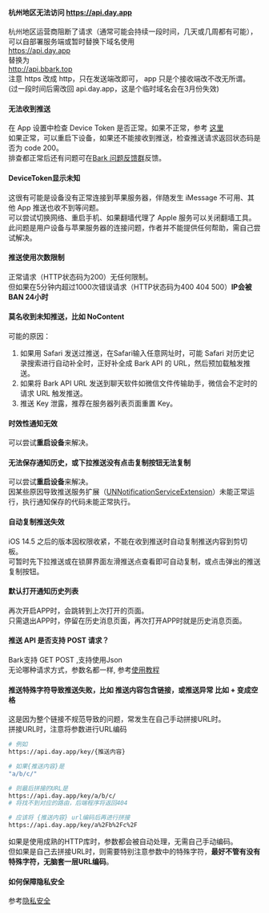 #### 杭州地区无法访问 https://api.day.app
杭州地区运营商阻断了请求（通常可能会持续一段时间，几天或几周都有可能），可以自部署服务端或暂时替换下域名使用 <br>
https://api.day.app <br>
替换为 <br>
http://api.bbark.top <br>
注意 https 改成 http，只在发送端改即可， app 只是个接收端改不改无所谓。<br>
(过一段时间后需改回 api.day.app，这是个临时域名会在3月份失效)

#### 无法收到推送
在 App 设置中检查 Device Token 是否正常。如果不正常，参考 [这里](#DeviceToken显示未知)<br/>
如果正常，可以重启下设备，如果还不能接收到推送，检查推送请求返回状态码是否为 code 200。<br/>
排查都正常后还有问题可在[Bark 问题反馈群](https://t.me/joinchat/OsCbLzovUAE0YjY1)反馈。

#### DeviceToken显示未知
这很有可能是设备没有正常连接到苹果服务器，伴随发生 iMessage 不可用、其他 App 推送也收不到等问题。<br/>
可以尝试切换网络、重启手机、如果翻墙代理了 Apple 服务可以关闭翻墙工具。<br/>
此问题是用户设备与苹果服务器的连接问题，作者并不能提供任何帮助，需自己尝试解决。

#### 推送使用次数限制
正常请求（HTTP状态码为200）无任何限制。<br>
但如果在5分钟内超过1000次错误请求（HTTP状态码为400 404 500）<b>IP会被 BAN 24小时</b> 

#### 莫名收到未知推送，比如 NoContent
可能的原因：<br>
1. 如果用 Safari 发送过推送，在Safari输入任意网址时，可能 Safari 对历史记录搜索进行自动补全时，正好补全成 Bark API 的 URL，然后预加载触发推送。
2. 如果将 Bark API URL 发送到聊天软件如微信文件传输助手，微信会不定时的请求 URL 触发推送。
3. 推送 Key 泄露，推荐在服务器列表页面重置 Key。

#### 时效性通知无效 
可以尝试<b>重启设备</b>来解决。

#### 无法保存通知历史，或下拉推送没有点击复制按钮无法复制
可以尝试<b>重启设备</b>来解决。<br />
因某些原因导致推送服务扩展（[UNNotificationServiceExtension](https://developer.apple.com/documentation/usernotifications/unnotificationserviceextension)）未能正常运行，执行通知保存的代码未能正常执行。

#### 自动复制推送失效
iOS 14.5 之后的版本因权限收紧，不能在收到推送时自动复制推送内容到剪切板。<br/>
可暂时先下拉推送或在锁屏界面左滑推送点查看即可自动复制，或点击弹出的推送复制按钮。

#### 默认打开通知历史列表
再次开启APP时，会跳转到上次打开的页面。<br />
只需退出APP时，停留在历史消息页面，再次打开APP时就是历史消息页面。

#### 推送 API 是否支持 POST 请求？
Bark支持 GET POST ,支持使用Json<br>
无论哪种请求方式，参数名都一样, 参考[使用教程](/tutorial#请求方式)

#### 推送特殊字符导致推送失败，比如 推送内容包含链接，或推送异常 比如 + 变成空格
这是因为整个链接不规范导致的问题，常发生在自己手动拼接URL时。<br>
拼接URL时，注意将参数进行URL编码 

```sh
# 例如
https://api.day.app/key/{推送内容}

# 如果{推送内容}是
"a/b/c/"

# 则最后拼接的URL是
https://api.day.app/key/a/b/c/
# 将找不到对应的路由，后端程序将返回404

# 应该将 {推送内容} url编码后再进行拼接
https://api.day.app/key/a%2Fb%2Fc%2F
```
如果是使用成熟的HTTP库时，参数都会被自动处理，无需自己手动编码。<br>
但如果是自己去拼接URL时，则需要特别注意参数中的特殊字符，**最好不管有没有特殊字符，无脑套一层URL编码**。

#### 如何保障隐私安全
参考[隐私安全](/privacy)
